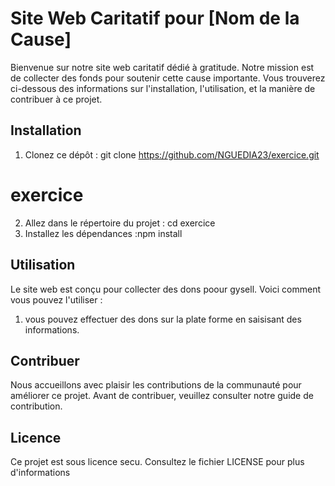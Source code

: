 # Site Web Caritatif pour [Nom de la Cause]

Bienvenue sur notre site web caritatif dédié à gratitude. Notre mission est de collecter des fonds pour soutenir cette cause importante. Vous trouverez ci-dessous des informations sur l'installation, l'utilisation, et la manière de contribuer à ce projet.

## Installation

1. Clonez ce dépôt : git clone https://github.com/NGUEDIA23/exercice.git

# exercice
2. Allez dans le répertoire du projet :  cd exercice
3. Installez les dépendances :npm install

## Utilisation

Le site web est conçu pour collecter des dons poour gysell. Voici comment vous pouvez l'utiliser :

1. vous pouvez effectuer des dons sur la plate forme en saisisant des informations.
## Contribuer

Nous accueillons avec plaisir les contributions de la communauté pour améliorer ce projet. Avant de contribuer, veuillez consulter notre guide de contribution.

## Licence

Ce projet est sous licence secu. Consultez le fichier LICENSE pour plus d'informations
